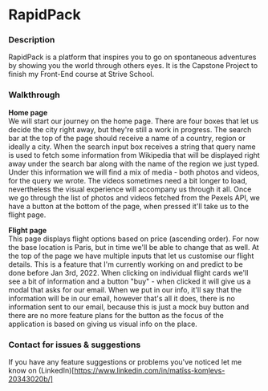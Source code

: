 # RapidPack

### Description
RapidPack is a platform that inspires you to go on spontaneous adventures by showing you the world through others eyes.
It is the Capstone Project to finish my Front-End course at Strive School.

### Walkthrough

**Home page**    
We will start our journey on the home page. There are four boxes that let us decide the city right away, but they're still a work in progress. The search bar at the top of the page should receive a name of a country, region or ideally a city. When the search input box receives a string that query name is used to fetch some information from Wikipedia that will be displayed right away under the search bar along with the name of the region we just typed. Under this information we will find a mix of media - both photos and videos, for the query we wrote. The videos sometimes need a bit longer to load, nevertheless the visual experience will accompany us through it all. Once we go through the list of photos and videos fetched from the Pexels API, we have a button at the bottom of the page, when pressed it'll take us to the flight page.

**Flight page**   
This page displays flight options based on price (ascending order). For now the base location is Paris, but in time we'll be able to change that as well. At the top of the page we have multiple inputs that let us customise our flight details. This is a feature that I'm currently working on and predict to be done before Jan 3rd, 2022. When clicking on individual flight cards we'll see a bit of information and a button "buy" - when clicked it will give us a modal that asks for our email. When we put in our info, it'll say that the information will be in our email, however that's all it does, there is no information sent to our email, because this is just a mock buy button and there are no more feature plans for the button as the focus of the application is based on giving us visual info on the place.


### Contact for issues & suggestions
If you have any feature suggestions or problems you've noticed let me know on (LinkedIn)[https://www.linkedin.com/in/matīss-komļevs-20343020b/]
